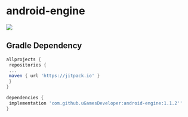 # android-engine

[![](https://jitpack.io/v/uGamesDeveloper/android-engine.svg)](https://jitpack.io/#uGamesDeveloper/android-engine)


## Gradle Dependency

```gradle
allprojects {
 repositories {
 ...
 maven { url 'https://jitpack.io' }
 }
}
```

```gradle
dependencies {
 implementation 'com.github.uGamesDeveloper:android-engine:1.1.2''
}
```
